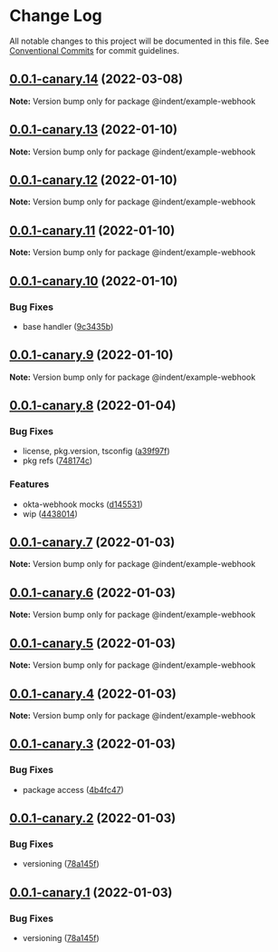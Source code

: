 # Change Log

All notable changes to this project will be documented in this file.
See [Conventional Commits](https://conventionalcommits.org) for commit guidelines.

## [0.0.1-canary.14](https://github.com/indentapis/integrations/compare/@indent/example-webhook@0.0.1-canary.13...@indent/example-webhook@0.0.1-canary.14) (2022-03-08)

**Note:** Version bump only for package @indent/example-webhook





## [0.0.1-canary.13](https://github.com/indentapis/integrations/compare/@indent/example-webhook@0.0.1-canary.12...@indent/example-webhook@0.0.1-canary.13) (2022-01-10)

**Note:** Version bump only for package @indent/example-webhook





## [0.0.1-canary.12](https://github.com/indentapis/integrations/compare/@indent/example-webhook@0.0.1-canary.11...@indent/example-webhook@0.0.1-canary.12) (2022-01-10)

**Note:** Version bump only for package @indent/example-webhook





## [0.0.1-canary.11](https://github.com/indentapis/integrations/compare/@indent/example-webhook@0.0.1-canary.10...@indent/example-webhook@0.0.1-canary.11) (2022-01-10)

**Note:** Version bump only for package @indent/example-webhook





## [0.0.1-canary.10](https://github.com/indentapis/integrations/compare/@indent/example-webhook@0.0.1-canary.9...@indent/example-webhook@0.0.1-canary.10) (2022-01-10)


### Bug Fixes

* base handler ([9c3435b](https://github.com/indentapis/integrations/commit/9c3435b21e6ba13d27c9c1a7af85b98658202905))





## [0.0.1-canary.9](https://github.com/indentapis/integrations/compare/@indent/example-webhook@0.0.1-canary.8...@indent/example-webhook@0.0.1-canary.9) (2022-01-10)

**Note:** Version bump only for package @indent/example-webhook





## [0.0.1-canary.8](https://github.com/indentapis/integrations/compare/@indent/example-webhook@0.0.1-canary.7...@indent/example-webhook@0.0.1-canary.8) (2022-01-04)


### Bug Fixes

* license, pkg.version, tsconfig ([a39f97f](https://github.com/indentapis/integrations/commit/a39f97fdec58b3dbe34f87eedf6e74ea67a75c58))
* pkg refs ([748174c](https://github.com/indentapis/integrations/commit/748174cad8c4caa0521335cf8a3a4661e38c4108))


### Features

* okta-webhook mocks ([d145531](https://github.com/indentapis/integrations/commit/d1455319f2f30b5b986224b63d60ceb59dfff389))
* wip ([4438014](https://github.com/indentapis/integrations/commit/44380142e6bf6a6ec8951f2f977ab0d05dbbed41))





## [0.0.1-canary.7](https://github.com/indentapis/integrations/compare/@indent/example-webhook@0.0.1-canary.6...@indent/example-webhook@0.0.1-canary.7) (2022-01-03)

**Note:** Version bump only for package @indent/example-webhook





## [0.0.1-canary.6](https://github.com/indentapis/integrations/compare/@indent/example-webhook@0.0.1-canary.5...@indent/example-webhook@0.0.1-canary.6) (2022-01-03)

**Note:** Version bump only for package @indent/example-webhook





## [0.0.1-canary.5](https://github.com/indentapis/integrations/compare/@indent/example-webhook@0.0.1-canary.4...@indent/example-webhook@0.0.1-canary.5) (2022-01-03)

**Note:** Version bump only for package @indent/example-webhook





## [0.0.1-canary.4](https://github.com/indentapis/integrations/compare/@indent/example-webhook@0.0.1-canary.3...@indent/example-webhook@0.0.1-canary.4) (2022-01-03)

**Note:** Version bump only for package @indent/example-webhook





## [0.0.1-canary.3](https://github.com/indentapis/integrations/compare/@indent/example-webhook@0.0.1-canary.2...@indent/example-webhook@0.0.1-canary.3) (2022-01-03)


### Bug Fixes

* package access ([4b4fc47](https://github.com/indentapis/integrations/commit/4b4fc47e037c49ddb79076d8d35acc438d6ef01b))





## [0.0.1-canary.2](https://github.com/indentapis/integrations/compare/@indent/example-webhook@0.0.1-canary.1...@indent/example-webhook@0.0.1-canary.2) (2022-01-03)


### Bug Fixes

* versioning ([78a145f](https://github.com/indentapis/integrations/commit/78a145fb78c0e934c292bb3446f44dce0860390f))





## [0.0.1-canary.1](https://github.com/indentapis/integrations/compare/@indent/example-webhook@0.0.1-canary.1...@indent/example-webhook@0.0.1-canary.1) (2022-01-03)


### Bug Fixes

* versioning ([78a145f](https://github.com/indentapis/integrations/commit/78a145fb78c0e934c292bb3446f44dce0860390f))
